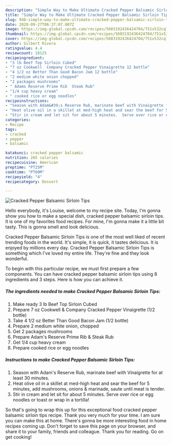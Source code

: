 ```yaml
---
description: "Simple Way to Make Ultimate Cracked Pepper Balsamic Sirloin Tips"
title: "Simple Way to Make Ultimate Cracked Pepper Balsamic Sirloin Tips"
slug: 948-simple-way-to-make-ultimate-cracked-pepper-balsamic-sirloin-tips
date: 2020-09-27T06:37:07.007Z
image: https://img-global.cpcdn.com/recipes/5603192436424704/751x532cq70/cracked-pepper-balsamic-sirloin-tips-recipe-main-photo.jpg
thumbnail: https://img-global.cpcdn.com/recipes/5603192436424704/751x532cq70/cracked-pepper-balsamic-sirloin-tips-recipe-main-photo.jpg
cover: https://img-global.cpcdn.com/recipes/5603192436424704/751x532cq70/cracked-pepper-balsamic-sirloin-tips-recipe-main-photo.jpg
author: Gilbert Rivera
ratingvalue: 4.4
reviewcount: 18125
recipeingredient:
- "3 lb Beef Top Sirloin Cubed"
- "7 oz Cookwell  Company Cracked Pepper Vinaigrette 12 bottle"
- "4 1/2 oz Better Than Good Bacon Jam 12 bottle"
- "2 medium white onion chopped"
- "2 packages mushrooms"
- " Adams Reserve Prime Rib  Steak Rub"
- "1/4 cup heavy cream"
- " cooked rice or egg noodles"
recipeinstructions:
- "Season with Adam&#39;s Reserve Rub, marinate beef with Vinaigrette for at least 30 minutes."
- "Heat olive oil in a skillet at med-high heat and sear the beef for 5 minutes, add mushrooms, onions &amp; marinade, saute until meat is tender."
- "Stir in cream and let sit for about 5 minutes.  Serve over rice or egg noodles or toast or wrap in a tortilla!"
categories:
- Recipe
tags:
- cracked
- pepper
- balsamic

katakunci: cracked pepper balsamic 
nutrition: 265 calories
recipecuisine: American
preptime: "PT25M"
cooktime: "PT60M"
recipeyield: "4"
recipecategory: Dessert

---
```



![Cracked Pepper Balsamic Sirloin Tips](https://img-global.cpcdn.com/recipes/5603192436424704/751x532cq70/cracked-pepper-balsamic-sirloin-tips-recipe-main-photo.jpg)

Hello everybody, it's Louise, welcome to my recipe site. Today, I'm gonna show you how to make a special dish, cracked pepper balsamic sirloin tips. It is one of my favorites food recipes. For mine, I'm gonna make it a little bit tasty. This is gonna smell and look delicious.

Cracked Pepper Balsamic Sirloin Tips is one of the most well liked of recent trending foods in the world. It's simple, it is quick, it tastes delicious. It is enjoyed by millions every day. Cracked Pepper Balsamic Sirloin Tips is something which I've loved my entire life. They're fine and they look wonderful.




To begin with this particular recipe, we must first prepare a few components. You can have cracked pepper balsamic sirloin tips using 8 ingredients and 3 steps. Here is how you can achieve it.

<!--inarticleads1-->

##### The ingredients needed to make Cracked Pepper Balsamic Sirloin Tips:

1. Make ready 3 lb Beef Top Sirloin Cubed
1. Prepare 7 oz Cookwell &amp; Company Cracked Pepper Vinaigrette (1/2 bottle)
1. Take 4 1/2 oz Better Than Good Bacon Jam (1/2 bottle)
1. Prepare 2 medium white onion, chopped
1. Get 2 packages mushrooms
1. Prepare  Adam&#39;s Reserve Prime Rib &amp; Steak Rub
1. Get 1/4 cup heavy cream
1. Prepare  cooked rice or egg noodles




<!--inarticleads2-->

##### Instructions to make Cracked Pepper Balsamic Sirloin Tips:

1. Season with Adam&#39;s Reserve Rub, marinate beef with Vinaigrette for at least 30 minutes.
1. Heat olive oil in a skillet at med-high heat and sear the beef for 5 minutes, add mushrooms, onions &amp; marinade, saute until meat is tender.
1. Stir in cream and let sit for about 5 minutes.  Serve over rice or egg noodles or toast or wrap in a tortilla!




So that's going to wrap this up for this exceptional food cracked pepper balsamic sirloin tips recipe. Thank you very much for your time. I am sure you can make this at home. There's gonna be more interesting food in home recipes coming up. Don't forget to save this page on your browser, and share it to your family, friends and colleague. Thank you for reading. Go on get cooking!
